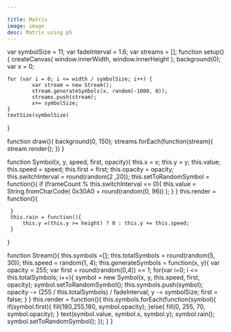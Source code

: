 ```yaml
---

title: Matrix 
image: image
desc: Matrix using p5
---
```


<html-code>
<script src="/WPP/lib/p5.js"></script>
    
</html-code>

<js-code>
var symbolSize = 11;
var fadeInterval = 1.6;
var streams = [];
function setup(){
    createCanvas(
        window.innerWidth, 
        window.innerHeight
    );
    background(0);
    var x = 0;
   
    for (var i = 0; i <= width / symbolSize; i++) {
            var stream = new Stream();
            stream.generateSymbols(x, random(-1000, 0));
            streams.push(stream);
            x+= symbolSize;
    }
    textSize(symbolSize)
}

function draw(){
    background(0, 150);
    streams.forEach(function(stream){
        stream.render();
    })
}

function Symbol(x, y, speed, first, opacity){
    this.x = x;
    this.y = y;
    this.value;
    this.speed = speed;
    this.first = first;
    this.opacity = opacity;
    this.switchInterval = round(random(2 ,20));
     this.setToRandomSymbol = function(){
         if (frameCount % this.switchInterval == 0){
            this.value = String.fromCharCode(
                0x30A0 + round(random(0, 96))
            );
         }
     }
     this.render = function(){
         
     }
     this.rain = function(){
         this.y =(this.y >= height) ? 0 : this.y += this.speed;
     }
}

function Stream(){
    this.symbols =[];
    this.totalSymbols = round(random(5, 30));
    this.speed = random(1, 4);
    this.generateSymbols = function(x, y){
        var opacity = 255;
        var first = round(random(0,4)) == 1;
        for(var i=0; i <= this.totalSymbols; i++){
            symbol = new Symbol(x, y, this.speed, first, opacity);
            symbol.setToRandomSymbol();
            this.symbols.push(symbol);
            opacity -= (255 / this.totalSymbols) / fadeInterval;
            y -= symbolSize;
            first = false;
        }
    }
    this.render = function(){
        this.symbols.forEach(function(symbol){
            if(symbol.first){
                fill(180,255,180, symbol.opacity);
            }else{
                fill(0, 255, 70, symbol.opacity);
            }
            text(symbol.value, symbol.x, symbol.y);
            symbol.rain();
            symbol.setToRandomSymbol();
        });
    }
}
</js-code>
